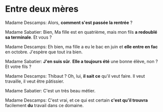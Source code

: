 # Entre deux mères

Madame Descamps: Alors, **comment s'est passée la rentrée** ?

Madame Sabatier: Bien, Ma fille est en quatrième, mais mon fils **a redoublé sa terminale**. Et vous ?

Madame Descamps: Eh bien, ma fille a eu le bac en juin et **elle entre en fac** en octobre. J'espère que tout ira bien.

Madame Sabatier: **J'en suis sûr**. **Elle a toujours été** une bonne élève, non ? Et votre fils ?

Madame Descamps: Thibaut ? Oh, lui, **il sait ce** qu'il veut faire. Il veut travaille, il veut être pâtissier.

Madame Sabatier: C'est un très beau métier.

Madame Descamps: C'est vrai, et ce qui est certain **c'est qu'il trouvra** facilement **du** travail dans ce domaine.
